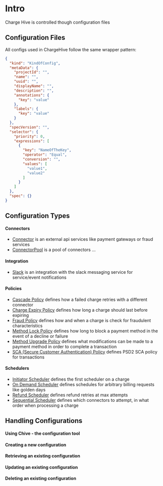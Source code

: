 # Intro
Charge Hive is controlled though configuration files

## Configuration Files
All configs used in ChargeHive follow the same wrapper pattern:

```json
{
  "kind": "KindOfConfig",
  "metaData": {
    "projectId": "",
    "name": "",
    "uuid": "",
    "displayName": "",
    "description": "",
    "annotations": {
      "key": "value"
    },
    "labels": {
      "key": "value"
    }
  },
  "specVersion": "",
  "selector": {
    "priority": 0,
    "expressions": [
      {
        "key": "NameOfTheKey",
        "operator": "Equal",
        "conversion": "",
        "values": [
          "value1",
          "value2"
        ]
      }
    ]
  },
  "spec": {}
}
```


## Configuration Types
#### Connectors
+ [Connector](connectors/connector.md) is an external api services like payment gateways or fraud services
+ [ConnectorPool](connectors/pool.md) is a pool of connectors ... 

#### Integration
+ [Slack](integration/slack.md) is an integration with the slack messaging service for service/event notifications

#### Policies
+ [Cascade Policy](policy/cascade.md) defines how a failed charge retries with a different connector
+ [Charge Expiry Policy](policy/charge_expiry.md) defines how long a charge should last before expiring
+ [Fraud Policy](policy/fraud.md) defines how and when a charge is check for fraudulent characteristics 
+ [Method Lock Policy](policy/method_lock.md) defines how long to block a payment method in the event of a decline or failure
+ [Method Upgrade Policy](policy/method_upgrade.md) defines what modifications can be made to a payment method in order to complete a transaction 
+ [SCA (Secure Customer Authentication) Policy](policy/sca.md) defines PSD2 SCA policy for transactions

#### Schedulers
+ [Initiator Scheduler](scheduler/initiator.md) defines the first scheduler on a charge
+ [On Demand Scheduler](scheduler/on_demand.md) defines schedules for arbitrary billing requests like golden days
+ [Refund Scheduler](scheduler/refund.md) defines refund retries at max attempts
+ [Sequential Scheduler](scheduler/sequential.md) defines which connectors to attempt, in what order when processing a charge


## Handling Configurations

#### Using Chive - the configuration tool
#### Creating a new configuration
#### Retrieving an existing configuration
#### Updating an existing configuration
#### Deleting an existing configuration


